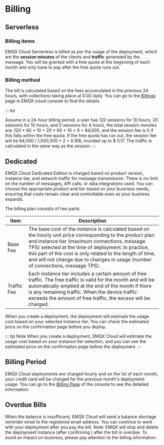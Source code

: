# Billing

## Serverless

### Billing items

EMQX Cloud Serverless is billed as per the usage of the deployment, which are the **session minutes** of the clients and **traffic** generated by the message. You will be granted with a free quota at the beginning of each month and only have to pay after the free quota runs out. 


### Billing method

The bill is calculated based on the fees accumulated in the previous 24 hours, with collections taking place at 0:00 daily. You can go to the [Billings](../billing/overview.md) page in EMQX cloud console to find the details.

::: tip

Assume in a 24-hour billing period,  a user has 120 sessions for 10 hours, 20 sessions for 10 hours, and 0 sessions for 4 hours, the total session minutes are: 120 * 60 * 10 + 20 * 60 * 10 + 0 = 84,000, and the session fee is 0 if this falls within the free quota. If the free quota has run out, the session fee will be 84,000 / 1,000,000 * 2 = 0.168, rounded up to $ 0.17.
The traffic is calculated in the same way as the session.
:::


## Dedicated

EMQX Cloud Dedicated Edition is charged based on product version, instance tier, and network traffic for message transmission. There is no limit on the number of messages, API calls, or data integrations used. You can choose the appropriate product and tier based on your business needs, ensuring that costs remain clear and controllable even as your business expands.

The billing plan consists of two parts:

| Item         | Description                                                  |
| ----------- | ----------------------------------------------------------- |
| Base Fee    | The base cost of the instance is calculated based on the hourly unit price corresponding to the product plan and instance tier (maximum connections, message TPS) selected at the time of deployment. In practice, this part of the cost is only related to the length of time, and will not change due to changes in usage (number of connections, message TPS).
| Traffic Fee | Each instance tier includes a certain amount of free traffic. The free traffic is valid for the month and will be automatically emptied at the end of the month if there is any remaining traffic. When the device traffic exceeds the amount of free traffic, the excess will be charged. |

When you create a deployment, the deployment will estimate the usage cost based on your selected instance tier. You can check the estimated price on the confirmation page before you deploy.

::: tip Note
When you create a deployment, EMQX Cloud will estimate the usage cost based on your instance tier selection, and you can see the estimated price on the confirmation page before the deployment.
:::



## Billing Period

EMQX Cloud deployments are charged hourly and on the 1st of each month, your credit card will be charged for the previous month's deployment usage. You can go to the [Billing Page](<https://cloud-intl.emqx.com/console/billing/overview>) of the console to see the detailed information.



## Overdue Bills

When the balance is insufficient, EMQX Cloud will send a balance shortage reminder email to the registered email address. You can continue to work with your deployment after you pay the bill. Note: EMQX will stop and delete the deployment instance (after confirming ) after the bill is overdue. To avoid an impact on business, please pay attention to the billing information.
